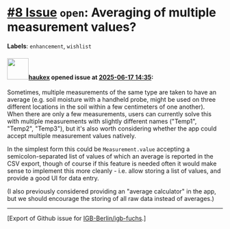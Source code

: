 # [\#8 Issue](https://github.com/IGB-Berlin/igb-fuchs/issues/8) `open`: Averaging of multiple measurement values?
**Labels**: `enhancement`, `wishlist`


#### <img src="https://avatars.githubusercontent.com/u/4613111?u=708742f53b26cb75f2c7a93ee7a7a53abe18ec48&v=4" width="50">[haukex](https://github.com/haukex) opened issue at [2025-06-17 14:35](https://github.com/IGB-Berlin/igb-fuchs/issues/8):

Sometimes, multiple measurements of the same type are taken to have an average (e.g. soil moisture with a handheld probe, might be used on three different locations in the soil within a few centimeters of one another). When there are only a few measurements, users can currently solve this with multiple measurements with slightly different names ("Temp1", "Temp2", "Temp3"), but it's also worth considering whether the app could accept multiple measurement values natively.

In the simplest form this could be `Measurement.value` accepting a semicolon-separated list of values of which an average is reported in the CSV export, though of course if this feature is needed often it would make sense to implement this more cleanly - i.e. allow storing a list of values, and provide a good UI for data entry.

(I also previously considered providing an "average calculator" in the app, but we should encourage the storing of all raw data instead of averages.)




-------------------------------------------------------------------------------



[Export of Github issue for [IGB-Berlin/igb-fuchs](https://github.com/IGB-Berlin/igb-fuchs).]
